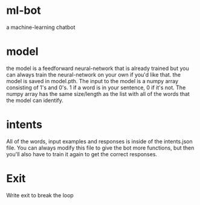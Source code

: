 # ml-bot
a machine-learning chatbot
# model
the model is a feedforward neural-network that is already trained but you can always train the neural-network on your own if you'd like that. the model is saved in model.pth. The input to the model is a numpy array consisting of 1's and 0's. 1 if a word is in your sentence, 0 if it's not. The numpy array has the same size/length as the list with all of the words that the model can identify. 
# intents
All of the words, input examples and responses is inside of the intents.json file. You can always modify this file to give the bot more functions, but then you'll also have to train it again to get the correct responses. 
# Exit
Write exit to break the loop
